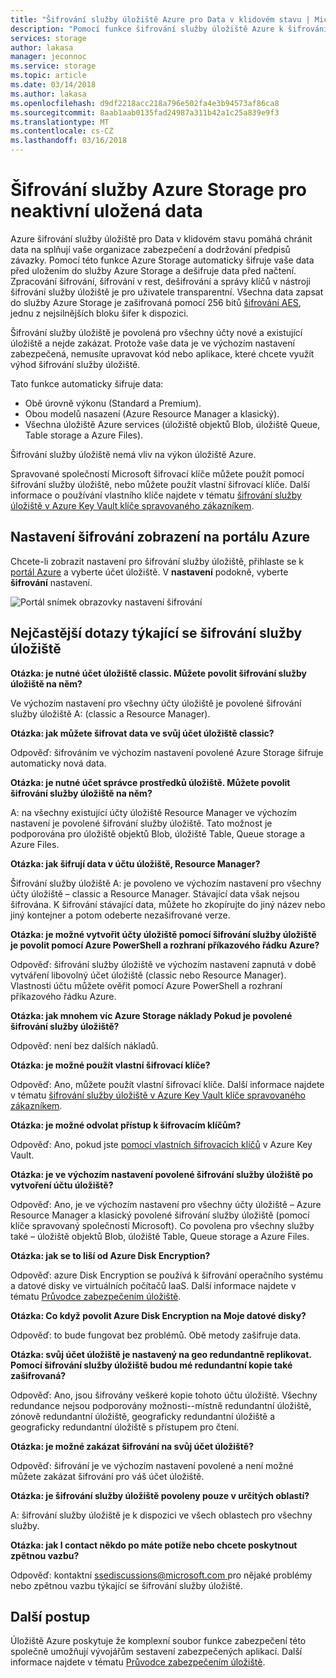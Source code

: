 ```yaml
---
title: "Šifrování služby úložiště Azure pro Data v klidovém stavu | Microsoft Docs"
description: "Pomocí funkce šifrování služby úložiště Azure k šifrování úložiště objektů Blob v Azure na straně služby při ukládání dat a při načítání dat ho dešifrovat."
services: storage
author: lakasa
manager: jeconnoc
ms.service: storage
ms.topic: article
ms.date: 03/14/2018
ms.author: lakasa
ms.openlocfilehash: d9df2218acc218a796e502fa4e3b94573af86ca8
ms.sourcegitcommit: 8aab1aab0135fad24987a311b42a1c25a839e9f3
ms.translationtype: MT
ms.contentlocale: cs-CZ
ms.lasthandoff: 03/16/2018
---
```

# <a name="azure-storage-service-encryption-for-data-at-rest"></a>Šifrování služby Azure Storage pro neaktivní uložená data

Azure šifrování služby úložiště pro Data v klidovém stavu pomáhá chránit data na splňují vaše organizace zabezpečení a dodržování předpisů závazky. Pomocí této funkce Azure Storage automaticky šifruje vaše data před uložením do služby Azure Storage a dešifruje data před načtení. Zpracování šifrování, šifrování v rest, dešifrování a správy klíčů v nástroji šifrování služby úložiště je pro uživatele transparentní. Všechna data zapsat do služby Azure Storage je zašifrovaná pomocí 256 bitů [šifrování AES](https://en.wikipedia.org/wiki/Advanced_Encryption_Standard), jednu z nejsilnějších bloku šifer k dispozici.

Šifrování služby úložiště je povolená pro všechny účty nové a existující úložiště a nejde zakázat. Protože vaše data je ve výchozím nastavení zabezpečená, nemusíte upravovat kód nebo aplikace, které chcete využít výhod šifrování služby úložiště.

Tato funkce automaticky šifruje data:

- Obě úrovně výkonu (Standard a Premium).
- Obou modelů nasazení (Azure Resource Manager a klasický).
- Všechna úložiště Azure services (úložiště objektů Blob, úložiště Queue, Table storage a Azure Files). 

Šifrování služby úložiště nemá vliv na výkon úložiště Azure.

Spravované společností Microsoft šifrovací klíče můžete použít pomocí šifrování služby úložiště, nebo můžete použít vlastní šifrovací klíče. Další informace o používání vlastního klíče najdete v tématu [šifrování služby úložiště v Azure Key Vault klíče spravovaného zákazníkem](storage-service-encryption-customer-managed-keys.md).

## <a name="view-encryption-settings-in-the-azure-portal"></a>Nastavení šifrování zobrazení na portálu Azure

Chcete-li zobrazit nastavení pro šifrování služby úložiště, přihlaste se k [portál Azure](https://portal.azure.com) a vyberte účet úložiště. V **nastavení** podokně, vyberte **šifrování** nastavení.

![Portál snímek obrazovky nastavení šifrování](./media/storage-service-encryption/image1.png)

## <a name="faq-for-storage-service-encryption"></a>Nejčastější dotazy týkající se šifrování služby úložiště

**Otázka: je nutné účet úložiště classic. Můžete povolit šifrování služby úložiště na něm?**

Ve výchozím nastavení pro všechny účty úložiště je povolené šifrování služby úložiště A: (classic a Resource Manager).

**Otázka: jak můžete šifrovat data ve svůj účet úložiště classic?**

Odpověď: šifrováním ve výchozím nastavení povolené Azure Storage šifruje automaticky nová data. 

**Otázka: je nutné účet správce prostředků úložiště. Můžete povolit šifrování služby úložiště na něm?**

A: na všechny existující účty úložiště Resource Manager ve výchozím nastavení je povolené šifrování služby úložiště. Tato možnost je podporována pro úložiště objektů Blob, úložiště Table, Queue storage a Azure Files. 

**Otázka: jak šifrují data v účtu úložiště, Resource Manager?**

Šifrování služby úložiště A: je povoleno ve výchozím nastavení pro všechny účty úložiště – classic a Resource Manager. Stávající data však nejsou šifrována. K šifrování stávající data, můžete ho zkopírujte do jiný název nebo jiný kontejner a potom odeberte nezašifrované verze. 

**Otázka: je možné vytvořit účty úložiště pomocí šifrování služby úložiště je povolit pomocí Azure PowerShell a rozhraní příkazového řádku Azure?**

Odpověď: šifrování služby úložiště ve výchozím nastavení zapnutá v době vytváření libovolný účet úložiště (classic nebo Resource Manager). Vlastnosti účtu můžete ověřit pomocí Azure PowerShell a rozhraní příkazového řádku Azure.

**Otázka: jak mnohem víc Azure Storage náklady Pokud je povolené šifrování služby úložiště?**

Odpověď: není bez dalších nákladů.

**Otázka: je možné použít vlastní šifrovací klíče?**

Odpověď: Ano, můžete použít vlastní šifrovací klíče. Další informace najdete v tématu [šifrování služby úložiště v Azure Key Vault klíče spravovaného zákazníkem](storage-service-encryption-customer-managed-keys.md).

**Otázka: je možné odvolat přístup k šifrovacím klíčům?**

Odpověď: Ano, pokud jste [pomocí vlastních šifrovacích klíčů](storage-service-encryption-customer-managed-keys.md) v Azure Key Vault.

**Otázka: je ve výchozím nastavení povolené šifrování služby úložiště po vytvoření účtu úložiště?**

Odpověď: Ano, je ve výchozím nastavení pro všechny účty úložiště – Azure Resource Manager a klasický povolené šifrování služby úložiště (pomocí klíče spravovaný společností Microsoft). Co povolena pro všechny služby také – úložiště objektů Blob, úložiště Table, Queue storage a Azure Files.

**Otázka: jak se to liší od Azure Disk Encryption?**

Odpověď: azure Disk Encryption se používá k šifrování operačního systému a datové disky ve virtuálních počítačů IaaS. Další informace najdete v tématu [Průvodce zabezpečením úložiště](../storage-security-guide.md).

**Otázka: Co když povolit Azure Disk Encryption na Moje datové disky?**

Odpověď: to bude fungovat bez problémů. Obě metody zašifruje data.

**Otázka: svůj účet úložiště je nastavený na geo redundantně replikovat. Pomocí šifrování služby úložiště budou mé redundantní kopie také zašifrovaná?**

Odpověď: Ano, jsou šifrovány veškeré kopie tohoto účtu úložiště. Všechny redundance nejsou podporovány možnosti--místně redundantní úložiště, zónově redundantní úložiště, geograficky redundantní úložiště a geograficky redundantní úložiště s přístupem pro čtení.

**Otázka: je možné zakázat šifrování na svůj účet úložiště?**

Odpověď: šifrování je ve výchozím nastavení povolené a není možné můžete zakázat šifrování pro váš účet úložiště. 

**Otázka: je šifrování služby úložiště povoleny pouze v určitých oblastí?**

A: šifrování služby úložiště je k dispozici ve všech oblastech pro všechny služby. 

**Otázka: jak I contact někdo po máte potíže nebo chcete poskytnout zpětnou vazbu?**

Odpověď: kontaktní [ ssediscussions@microsoft.com ](mailto:ssediscussions@microsoft.com) pro nějaké problémy nebo zpětnou vazbu týkající se šifrování služby úložiště.

## <a name="next-steps"></a>Další postup
Úložiště Azure poskytuje že komplexní soubor funkce zabezpečení této společně umožňují vývojářům sestavení zabezpečených aplikací. Další informace najdete v tématu [Průvodce zabezpečením úložiště](../storage-security-guide.md).
